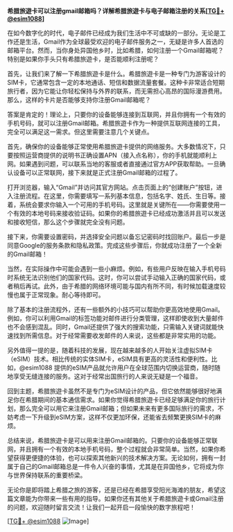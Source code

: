 **希腊旅遊卡可以注册gmail邮箱吗？详解希腊旅遊卡与电子邮箱注册的关系[[TG💪+ @esim1088](https://t.me/s/esim1088)]**

在如今数字化的时代，电子邮件已经成为我们生活中不可或缺的一部分。无论是工作还是生活，Gmail作为全球最受欢迎的电子邮件服务之一，无疑是许多人首选的邮箱平台。然而，当你身处异国他乡时，比如希腊，如何注册一个Gmail邮箱呢？特别是如果你手头只有希腊旅遊卡，是否能顺利注册呢？

首先，让我们来了解一下希腊旅遊卡是什么。希腊旅遊卡是一种专门为游客设计的SIM卡，它通常包含一定的本地通话、短信和数据流量套餐。这种卡非常适合短期旅行者，因为它能让你轻松保持与外界的联系，而无需担心高昂的国际漫游费用。那么，这样的卡片是否能够支持你注册Gmail邮箱呢？

答案是肯定的！理论上，只要你的设备能够连接到互联网，并且你拥有一个有效的手机号码，就可以注册Gmail邮箱。希腊旅遊卡作为一种提供互联网连接的工具，完全可以满足这一需求。但这里需要注意几个关键点。

首先，确保你的设备能够正常使用希腊旅遊卡提供的网络服务。大多数情况下，只要按照运营商提供的说明书正确设置APN（接入点名称），你的手机就能顺利上网。如果遇到问题，可以联系当地的客服或者直接通过官方APP获取帮助。一旦确认设备可以正常联网，接下来就是正式注册Gmail邮箱的过程了。

打开浏览器，输入“Gmail”并访问其官方网站。点击页面上的“创建账户”按钮，进入注册流程。在这里，你需要填写一系列基本信息，包括名字、姓氏、生日等。接着，系统会要求你输入一个可用的手机号码。这里就是关键所在——你需要使用一个有效的本地号码来接收验证码。如果你的希腊旅遊卡已经成功激活并且可以发送和接收短信，那么这个步骤就完全没有问题。

接下来，你需要设置密码，并选择安全问题以备忘记密码时找回账户。最后一步是同意Google的服务条款和隐私政策。完成这些步骤后，你就成功注册了一个全新的Gmail邮箱！

当然，在实际操作中可能会遇到一些小麻烦。例如，有些用户反映在输入手机号码时系统无法识别他们的国家代码。这时，你可以尝试手动输入正确的国家代码，或者稍后再试。此外，由于希腊的网络环境可能与国内有所不同，有时候加载速度较慢也属于正常现象。耐心等待即可。

除了基本的注册流程外，还有一些额外的小技巧可以帮助你更高效地使用Gmail。例如，你可以利用Gmail的标签功能对邮件进行分类管理，这样即使收到大量邮件也不会感到混乱。同时，Gmail还提供了强大的搜索功能，只需输入关键词就能快速找到所需信息。对于经常需要收发邮件的人来说，这些都是非常实用的功能。

另外值得一提的是，随着科技的发展，现在越来越多的人开始关注虚拟SIM卡（eSIM）技术。相比传统的实体SIM卡，eSIM具有更高的灵活性和便利性。比如，@esim1088 提供的eSIM产品就允许用户在全球范围内切换运营商，随时随地享受无缝连接的服务。这对于经常出国旅行的人来说无疑是一个福音。

回到主题，希腊旅遊卡虽然不是专门为eSIM设计的产品，但它依然能够很好地满足你在希腊期间的基本通信需求。如果你觉得希腊旅遊卡已经足够满足你的旅行计划，那么完全可以用它来注册Gmail邮箱；但如果未来有更多国际旅行的需求，不妨考虑一下升级到eSIM方案，这样不仅更加环保，还能省去频繁更换SIM卡的麻烦。

总结来说，希腊旅遊卡是可以用来注册Gmail邮箱的。只要你的设备能够正常联网，并且拥有一个有效的本地手机号码，整个过程就会非常简单。当然，如果你希望获得更便捷的体验，也可以探索其他新兴的技术解决方案。无论如何，拥有一封属于自己的Gmail邮箱总是一件令人兴奋的事情，尤其是在异国他乡，它将成为你与世界保持联系的重要桥梁。

无论你是即将踏上希腊之旅的游客，还是已经在希腊享受阳光海滩的朋友，希望这篇文章能为你带来一些有用的指导。如果你还有其他关于希腊旅遊卡或Gmail注册的问题，欢迎随时留言交流！让我们一起开启一段愉快的数字旅程吧！

[[TG💪+ @esim1088](https://t.me/s/esim1088) ![Image](https://i.postimg.cc/4NQfJmqS/Snipaste-2025-05-13-00-14-12.png)]